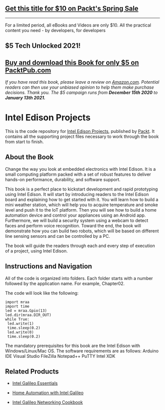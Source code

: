 ## [Get this title for $10 on Packt's Spring Sale](https://www.packt.com/B06639?utm_source=github&utm_medium=packt-github-repo&utm_campaign=spring_10_dollar_2022)
-----
For a limited period, all eBooks and Videos are only $10. All the practical content you need \- by developers, for developers

## $5 Tech Unlocked 2021!
[Buy and download this Book for only $5 on PacktPub.com](https://www.packtpub.com/product/intel-edison-projects/9781787288409)
-----
*If you have read this book, please leave a review on [Amazon.com](https://www.amazon.com/gp/product/1787288404).     Potential readers can then use your unbiased opinion to help them make purchase decisions. Thank you. The $5 campaign         runs from __December 15th 2020__ to __January 13th 2021.__*

# Intel Edison Projects
This is the code repository for [Intel Edison Projects](https://www.packtpub.com/hardware-and-creative/intel-edison-projects?utm_source=github&utm_medium=repository&utm_campaign=9781787288409), published by [Packt](https://www.packtpub.com/?utm_source=github). It contains all the supporting project files necessary to work through the book from start to finish.
## About the Book
Change the way you look at embedded electronics with Intel Edison. It is a small computing platform packed with a set of robust features to deliver hands-on performance, durability, and software support.

This book is a perfect place to kickstart development and rapid prototyping using Intel Edison. It will start by introducing readers to the Intel Edison board and explaining how to get started with it. You will learn how to build a mini weather station, which will help you to acquire temperature and smoke level and push it to the IoT platform. Then you will see how to build a home automation device and control your appliances using an Android app. Furthermore, we will build a security system using a webcam to detect faces and perform voice recognition. Toward the end, the book will demonstrate how you can build two robots, which will be based on different line sensing sensors and can be controlled by a PC.

The book will guide the readers through each and every step of execution of a project, using Intel Edison.
## Instructions and Navigation
All of the code is organized into folders. Each folder starts with a number followed by the application name. For example, Chapter02.



The code will look like the following:
```
import mraa
import time
led = mraa.Gpio(13)
led.dir(mraa.DIR_OUT)
while True:
 led.write(1)
 time.sleep(0.2)
 led.write(0)
 time.sleep(0.2)
```

The mandatory prerequisites for this book are the Intel Edison with Windows/Linux/Mac
OS. The software requirements are as follows:
Arduino IDE
Visual Studio
FileZilla
Notepad++
PuTTY
Intel XDK

## Related Products
* [Intel Galileo Essentials](https://www.packtpub.com/hardware-and-creative/intel-edison-projects?utm_source=github&utm_medium=repository&utm_campaign=9781787288409)

* [Home Automation with Intel Galileo](https://www.packtpub.com/hardware-and-creative/intel-edison-projects?utm_source=github&utm_medium=repository&utm_campaign=9781787288409)

* [Intel Galileo Networking Cookbook](https://www.packtpub.com/hardware-and-creative/intel-edison-projects?utm_source=github&utm_medium=repository&utm_campaign=9781787288409)



